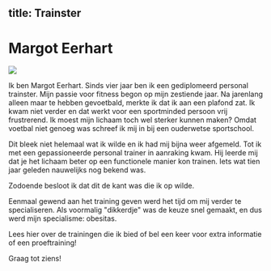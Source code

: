 title: Trainster
----

# Margot Eerhart

<img src="/static/img/banner01.jpg"/>

Ik ben Margot Eerhart. Sinds vier jaar ben ik een gediplomeerd personal trainster.
Mijn passie voor fitness begon op mijn zestiende jaar. Na jarenlang alleen
maar te hebben gevoetbald, merkte ik dat ik aan een plafond zat. Ik kwam niet
verder en dat werkt voor een sportminded persoon vrij frustrerend. Ik moest
mijn lichaam toch wel sterker kunnen maken? Omdat voetbal niet genoeg was
schreef ik mij in bij een ouderwetse sportschool.

Dit bleek niet helemaal wat ik wilde en ik had mij bijna weer afgemeld.
Tot ik met een gepassioneerde personal trainer in aanraking kwam. Hij leerde
mij dat je het lichaam beter op een functionele manier kon trainen. Iets wat
tien jaar geleden nauwelijks nog bekend was.

Zodoende besloot ik dat dit de kant was die ik op wilde.

Eenmaal gewend aan het training geven werd het tijd om mij verder te
specialiseren. Als voormalig "dikkerdje" was de keuze snel gemaakt, en
dus werd mijn specialisme: obesitas.

Lees hier over de trainingen die ik bied of bel een keer voor extra informatie
of een proeftraining!

Graag tot ziens!

